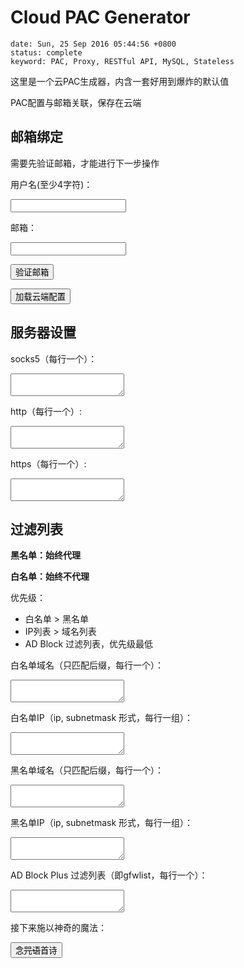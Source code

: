 # Cloud PAC Generator
```metadata
date: Sun, 25 Sep 2016 05:44:56 +0800
status: complete
keyword: PAC, Proxy, RESTful API, MySQL, Stateless
```

这里是一个云PAC生成器，内含一套好用到爆炸的默认值

PAC配置与邮箱关联，保存在云端

## 邮箱绑定
需要先验证邮箱，才能进行下一步操作

用户名(至少4字符)：

<input id="username" type="text">

邮箱：

<input id="email" type="text" >

<button onclick="create_user()">验证邮箱</button>

<button onclick="load_user_config()">加载云端配置</button>

## 服务器设置

socks5（每行一个）：

<textarea id="socks5-servers"></textarea>

http（每行一个）:

<textarea id="http-servers"></textarea>

https（每行一个）:

<textarea id="https-servers"></textarea>

## 过滤列表

**黑名单：始终代理**

**白名单：始终不代理**

优先级：
- 白名单 > 黑名单
- IP列表 > 域名列表
- AD Block 过滤列表，优先级最低

白名单域名（只匹配后缀，每行一个）：

<textarea id="direct-host"></textarea>

白名单IP（ip, subnetmask 形式，每行一组）：

<textarea id="direct-ip"></textarea>

黑名单域名（只匹配后缀，每行一个）：

<textarea id="proxy-host"></textarea>

黑名单IP（ip, subnetmask 形式，每行一组）：

<textarea id="proxy-ip"></textarea>

AD Block Plus 过滤列表（即gfwlist，每行一个）：

<textarea id="adbp-filters"></textarea>

接下来施以神奇的魔法：

<button onclick="update_config()">念<del>咒语</del>首诗</button>

<div id="pac-container" style="display: none;">
<p>获取PAC:</p>
<p>代理设置链接：</p>
<p id="pac-link"></p>
<button onclick="save_pac()">直接下载</button>
<p>苟利国家生死以，岂因祸福避趋之</p>
<textarea id="pac-content"></textarea>
</div>













<script>
/*!
 * jQuery Cookie Plugin v1.4.1
 * https://github.com/carhartl/jquery-cookie
 *
 * Copyright 2013 Klaus Hartl
 * Released under the MIT license
 */
(function (factory) {
	if (typeof define === 'function' && define.amd) {
		// AMD
		define(['jquery'], factory);
	} else if (typeof exports === 'object') {
		// CommonJS
		factory(require('jquery'));
	} else {
		// Browser globals
		factory(jQuery);
	}
}(function ($) {

	var pluses = /\+/g;

	function encode(s) {
		return config.raw ? s : encodeURIComponent(s);
	}

	function decode(s) {
		return config.raw ? s : decodeURIComponent(s);
	}

	function stringifyCookieValue(value) {
		return encode(config.json ? JSON.stringify(value) : String(value));
	}

	function parseCookieValue(s) {
		if (s.indexOf('"') === 0) {
			// This is a quoted cookie as according to RFC2068, unescape...
			s = s.slice(1, -1).replace(/\\"/g, '"').replace(/\\\\/g, '\\');
		}

		try {
			// Replace server-side written pluses with spaces.
			// If we can't decode the cookie, ignore it, it's unusable.
			// If we can't parse the cookie, ignore it, it's unusable.
			s = decodeURIComponent(s.replace(pluses, ' '));
			return config.json ? JSON.parse(s) : s;
		} catch(e) {}
	}

	function read(s, converter) {
		var value = config.raw ? s : parseCookieValue(s);
		return $.isFunction(converter) ? converter(value) : value;
	}

	var config = $.cookie = function (key, value, options) {

		// Write

		if (value !== undefined && !$.isFunction(value)) {
			options = $.extend({}, config.defaults, options);

			if (typeof options.expires === 'number') {
				var days = options.expires, t = options.expires = new Date();
				t.setTime(+t + days * 864e+5);
			}

			return (document.cookie = [
				encode(key), '=', stringifyCookieValue(value),
				options.expires ? '; expires=' + options.expires.toUTCString() : '', // use expires attribute, max-age is not supported by IE
				options.path    ? '; path=' + options.path : '',
				options.domain  ? '; domain=' + options.domain : '',
				options.secure  ? '; secure' : ''
			].join(''));
		}

		// Read

		var result = key ? undefined : {};

		// To prevent the for loop in the first place assign an empty array
		// in case there are no cookies at all. Also prevents odd result when
		// calling $.cookie().
		var cookies = document.cookie ? document.cookie.split('; ') : [];

		for (var i = 0, l = cookies.length; i < l; i++) {
			var parts = cookies[i].split('=');
			var name = decode(parts.shift());
			var cookie = parts.join('=');

			if (key && key === name) {
				// If second argument (value) is a function it's a converter...
				result = read(cookie, value);
				break;
			}

			// Prevent storing a cookie that we couldn't decode.
			if (!key && (cookie = read(cookie)) !== undefined) {
				result[name] = cookie;
			}
		}

		return result;
	};

	config.defaults = {};

	$.removeCookie = function (key, options) {
		if ($.cookie(key) === undefined) {
			return false;
		}

		// Must not alter options, thus extending a fresh object...
		$.cookie(key, '', $.extend({}, options, { expires: -1 }));
		return !$.cookie(key);
	};
}));

</script>
<div style="display:none;">**</div>
<script>
    var id;
    var name;
    var verified = false;
    var has_load_config = false;

    var $username = $("#username");
    var $email = $("#email");
    var $socks5_servers = $("#socks5-servers");
    var $http_servers = $("#http-servers");
    var $https_servers = $("#https-servers");
    var $proxy_host = $("#proxy-host");
    var $proxy_ip = $("#proxy-ip");
    var $direct_host = $("#direct-host");
    var $direct_ip = $("#direct-ip");
    var $adbp_filters = $("#adbp-filters");
    var $pac_content = $("#pac-content");
    var $pac_container = $("#pac-container");
    var $pac_link = $("#pac-link");

    $email.val($.cookie("email"));
    $username.val($.cookie("username"));


    function sleep (time) {
      return new Promise((resolve) => setTimeout(resolve, time));
    }
    function create_user() {
        $.post({
            url: '/api/pac/users',
            data: JSON.stringify({
                email: $email.val(),
                name: $username.val()
                }),
            success: function(data) {
                if (data.code == 200) {
                    alert("验证邮件已发送\n若未收到邮件，请检查垃圾箱。")
                } else {
                    switch(data.code) {
                        case 403:
                            alert("无效输入");
                            break;
                        case 409:
                            alert("邮箱已注册");
                            break;
                        default:
                            alert("" + data.code + " " + data.msg);
                            break;
                    }

                }
            }
        });
    }
    function load_user_config(success) {
        $.cookie("email", $email.val());
        $.get({
            url: '/api/pac/users',
            data: {email: $("#email").val()},
            success: function(data) {
                id = data.result.id;
                name = data.result.name;
                verified = data.result.verified;

                $.cookie("username", name);
                $username.val(name);
                if (verified == false) {
                    alert("邮箱尚未通过验证。请查收验证邮件");
                    return;
                }

                $.get({
                    url: '/api/pac/users/' + id + '/config',
                    success: function(data) {
                        //console.log("user config: ");
                        //console.log(data);

                        $socks5_servers.val(data.result.socks5_servers.join("\n"));
                        $http_servers.val(data.result.http_servers.join("\n"));
                        $https_servers.val(data.result.https_servers.join("\n"));
                        $proxy_host.val(data.result.proxy_host.join("\n"));
                        data.result.proxy_ip.forEach(function (val, index, arr) {
                            arr[index] = val.join(", ");
                        });
                        $proxy_ip.val(data.result.proxy_ip.join("\n"));
                        $direct_host.val(data.result.direct_host.join("\n"));
                        data.result.direct_ip.forEach(function(val, index, arr) {
                            arr[index] = val.join(", ");
                        });
                        $direct_ip.val(data.result.direct_ip.join("\n"));
                        $adbp_filters.val(data.result.adbp_filters.join("\n"));

                        has_load_config = true;
                        if (success) {
                            success(true);
                        }
                    }
                });
            }
        });
    }
    function update_config(skip_load = false) {
        if (!has_load_config && !skip_load) {
            load_user_config(update_config);
        }
        if (!has_load_config && skip_load) {
            alert("加载失败");
        }

        var config = {
            socks5_servers: $socks5_servers.val(),
            socks_servers: null,
            http_servers: $http_servers.val(),
            https_servers: $https_servers.val(),
            proxy_host: $proxy_host.val(),
            proxy_ip: $proxy_ip.val(),
            direct_host: $direct_host.val(),
            direct_ip: $direct_ip.val(),
            adbp_filters: $adbp_filters.val()
        };
        var normalize = function(user_input) {
            var str = user_input.trim();
            if (str.length < 3) {
                return [];
            }
            var arr = str.split("\n");
            ret = [];
            arr.forEach(function(v, i, a) {
                v = v.trim();
                if (v.length > 2) {
                    ret.push(v);
                }
            });
            return ret;
        };

        config.socks5_servers = normalize(config.socks5_servers);
        config.http_servers = normalize(config.https_servers);
        config.https_servers = normalize(config.https_servers);
        config.proxy_host = normalize(config.proxy_host);
        config.proxy_ip = normalize(config.proxy_ip);
        config.proxy_ip.forEach(function(v, i, a) {
            var r = v.split(",");
            r.forEach(function (vv, ii, aa) { aa[ii] = vv.trim();});
            a[i] = r;
        });
        config.direct_host = normalize(config.direct_host);
        config.direct_ip = normalize(config.direct_ip);
        config.direct_ip.forEach(function(v, i, a) {
            var r = v.split(",");
            r.forEach(function (vv, ii, aa) { aa[ii] = vv.trim();});
            a[i] = r;
        });
        config.adbp_filters = normalize(config.adbp_filters);

        config.socks_servers = config.socks5_servers;

        $.post({
            url: '/api/pac/users/' + id + '/config',
            data: JSON.stringify(config),
            success: function(data) {
                get_pac();
            }
        });
    }
    function get_pac() {
        $.get({
            url: '/api/pac/users/' + id + '/content',
            success: function(data) {
                $pac_content.val(data.result);
                $pac_link.html(window.location.origin + '/api/pac/users/' + id + '/content/raw');
                $pac_container.show();
            }
        });
    }
    function save_pac() {
        //var pac_blob = new Blob([$pac_content.val()], {type: "text/plain;charset=utf-8"});
        //saveAs(pac_blob, name.replace(/[\s\\\*.:"/\]\[;|=,<>\0]/, "-") + ".pac");
        var link = window.location.origin + '/api/pac/users/' + id + '/content/raw';
        var win = window.open(link, '_blank'); //_
        win.focus();
    }

</script>
